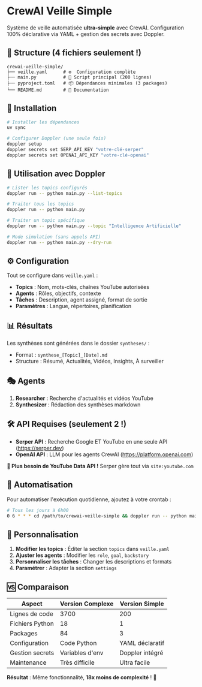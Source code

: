 # CrewAI Veille Simple

Système de veille automatisée **ultra-simple** avec CrewAI. Configuration 100% déclarative via YAML + gestion des secrets avec Doppler.

## 📁 Structure (4 fichiers seulement !)

```
crewai-veille-simple/
├── veille.yaml      # ⚙️  Configuration complète 
├── main.py          # 🚀 Script principal (200 lignes)
├── pyproject.toml   # 📦 Dépendances minimales (3 packages)
└── README.md        # 📖 Documentation
```

## 🚀 Installation

```bash
# Installer les dépendances
uv sync

# Configurer Doppler (une seule fois)
doppler setup
doppler secrets set SERP_API_KEY "votre-clé-serper"
doppler secrets set OPENAI_API_KEY "votre-clé-openai"
```

## 🎯 Utilisation avec Doppler

```bash
# Lister les topics configurés
doppler run -- python main.py --list-topics

# Traiter tous les topics
doppler run -- python main.py

# Traiter un topic spécifique  
doppler run -- python main.py --topic "Intelligence Artificielle"

# Mode simulation (sans appels API)
doppler run -- python main.py --dry-run
```

## ⚙️ Configuration

Tout se configure dans `veille.yaml` :

- **Topics** : Nom, mots-clés, chaînes YouTube autorisées
- **Agents** : Rôles, objectifs, contexte
- **Tâches** : Description, agent assigné, format de sortie
- **Paramètres** : Langue, répertoires, planification

## 📊 Résultats

Les synthèses sont générées dans le dossier `syntheses/` :
- Format : `synthese_[Topic]_[Date].md`
- Structure : Résumé, Actualités, Vidéos, Insights, À surveiller

## 🎭 Agents

1. **Researcher** : Recherche d'actualités et vidéos YouTube
2. **Synthesizer** : Rédaction des synthèses markdown

## 🛠️ API Requises (seulement 2 !)

- **Serper API** : Recherche Google ET YouTube en une seule API (https://serper.dev)  
- **OpenAI API** : LLM pour les agents CrewAI (https://platform.openai.com)

**🎉 Plus besoin de YouTube Data API !** Serper gère tout via `site:youtube.com`

## 🔄 Automatisation

Pour automatiser l'exécution quotidienne, ajoutez à votre crontab :

```bash
# Tous les jours à 6h00  
0 6 * * * cd /path/to/crewai-veille-simple && doppler run -- python main.py
```

## 📝 Personnalisation

1. **Modifier les topics** : Éditer la section `topics` dans `veille.yaml`
2. **Ajuster les agents** : Modifier les `role`, `goal`, `backstory`
3. **Personnaliser les tâches** : Changer les descriptions et formats
4. **Paramétrer** : Adapter la section `settings`

## 🆚 Comparaison

| Aspect | Version Complexe | Version Simple |
|--------|------------------|----------------|
| Lignes de code | 3700 | 200 |
| Fichiers Python | 18 | 1 |
| Packages | 84 | 3 |
| Configuration | Code Python | YAML déclaratif |
| Gestion secrets | Variables d'env | Doppler intégré |
| Maintenance | Très difficile | Ultra facile |

**Résultat** : Même fonctionnalité, **18x moins de complexité** ! 🎉